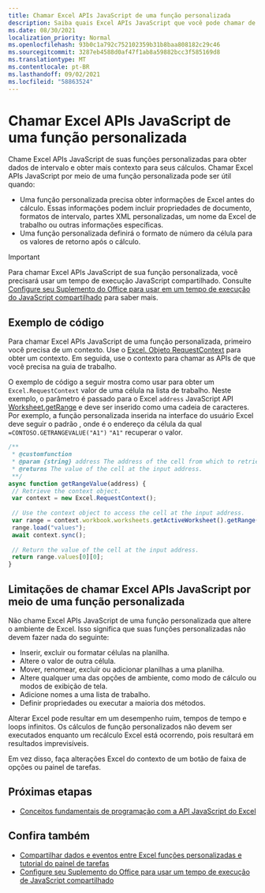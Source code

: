 ```yaml
---
title: Chamar Excel APIs JavaScript de uma função personalizada
description: Saiba quais Excel APIs JavaScript que você pode chamar de sua função personalizada.
ms.date: 08/30/2021
localization_priority: Normal
ms.openlocfilehash: 93b0c1a792c752102359b31b8baa808182c29c46
ms.sourcegitcommit: 3287eb4588d0af47f1ab8a59882bcc3f585169d8
ms.translationtype: MT
ms.contentlocale: pt-BR
ms.lasthandoff: 09/02/2021
ms.locfileid: "58863524"
---
```

# <a name="call-excel-javascript-apis-from-a-custom-function"></a>Chamar Excel APIs JavaScript de uma função personalizada

Chame Excel APIs JavaScript de suas funções personalizadas para obter dados de intervalo e obter mais contexto para seus cálculos. Chamar Excel APIs JavaScript por meio de uma função personalizada pode ser útil quando:

- Uma função personalizada precisa obter informações de Excel antes do cálculo. Essas informações podem incluir propriedades de documento, formatos de intervalo, partes XML personalizadas, um nome da Excel de trabalho ou outras informações específicas.
- Uma função personalizada definirá o formato de número da célula para os valores de retorno após o cálculo.

> [!IMPORTANT]
> Para chamar Excel APIs JavaScript de sua função personalizada, você precisará usar um tempo de execução JavaScript compartilhado. Consulte [Configure seu Suplemento do Office para usar em um tempo de execução do JavaScript compartilhado](../develop/configure-your-add-in-to-use-a-shared-runtime.md) para saber mais.

## <a name="code-sample"></a>Exemplo de código

Para chamar Excel APIs JavaScript de uma função personalizada, primeiro você precisa de um contexto. Use o [Excel. Objeto RequestContext](/javascript/api/excel/excel.requestcontext) para obter um contexto. Em seguida, use o contexto para chamar as APIs de que você precisa na guia de trabalho.

O exemplo de código a seguir mostra como usar para obter um `Excel.RequestContext` valor de uma célula na lista de trabalho. Neste exemplo, o parâmetro é passado para o Excel `address` JavaScript API [Worksheet.getRange](/javascript/api/excel/excel.worksheet#getRange_address_) e deve ser inserido como uma cadeia de caracteres. Por exemplo, a função personalizada inserida na interface do usuário Excel deve seguir o padrão , onde é o endereço da célula da qual `=CONTOSO.GETRANGEVALUE("A1")` `"A1"` recuperar o valor.

```JavaScript
/**
 * @customfunction
 * @param {string} address The address of the cell from which to retrieve the value.
 * @returns The value of the cell at the input address.
 **/
async function getRangeValue(address) {
 // Retrieve the context object. 
 var context = new Excel.RequestContext();
 
 // Use the context object to access the cell at the input address. 
 var range = context.workbook.worksheets.getActiveWorksheet().getRange(address);
 range.load("values");
 await context.sync();
 
 // Return the value of the cell at the input address.
 return range.values[0][0];
}
```

## <a name="limitations-of-calling-excel-javascript-apis-through-a-custom-function"></a>Limitações de chamar Excel APIs JavaScript por meio de uma função personalizada

Não chame Excel APIs JavaScript de uma função personalizada que altere o ambiente de Excel. Isso significa que suas funções personalizadas não devem fazer nada do seguinte:

- Inserir, excluir ou formatar células na planilha.
- Altere o valor de outra célula.
- Mover, renomear, excluir ou adicionar planilhas a uma planilha.
- Altere qualquer uma das opções de ambiente, como modo de cálculo ou modos de exibição de tela.
- Adicione nomes a uma lista de trabalho.
- Definir propriedades ou executar a maioria dos métodos.

Alterar Excel pode resultar em um desempenho ruim, tempos de tempo e loops infinitos. Os cálculos de função personalizados não devem ser executados enquanto um recálculo Excel está ocorrendo, pois resultará em resultados imprevisíveis.

Em vez disso, faça alterações Excel do contexto de um botão de faixa de opções ou painel de tarefas.

## <a name="next-steps"></a>Próximas etapas

- [Conceitos fundamentais de programação com a API JavaScript do Excel](../reference/overview/excel-add-ins-reference-overview.md)

## <a name="see-also"></a>Confira também

- [Compartilhar dados e eventos entre Excel funções personalizadas e tutorial do painel de tarefas](../tutorials/share-data-and-events-between-custom-functions-and-the-task-pane-tutorial.md)
- [Configure seu Suplemento do Office para usar um tempo de execução de JavaScript compartilhado](../develop/configure-your-add-in-to-use-a-shared-runtime.md)
